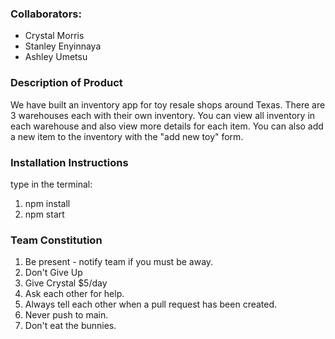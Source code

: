 ### Collaborators:
- Crystal Morris
- Stanley Enyinnaya
- Ashley Umetsu

### Description of Product

We have built an inventory app for toy resale shops around Texas. There are 3 warehouses each with their own inventory.
You can view all inventory in each warehouse and also view more details for each item. 
You can also add a new item to the inventory with the "add new toy" form.

### Installation Instructions

type in the terminal:
1. npm install
2. npm start

### Team Constitution

1. Be present - notify team if you must be away.
2. Don't Give Up
3. Give Crystal $5/day
4. Ask each other for help.
5. Always tell each other when a pull request has been created.
6. Never push to main.
7. Don't eat the bunnies.
